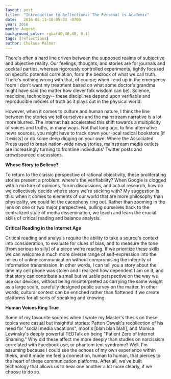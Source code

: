 ```yaml
---
layout: post
title:  "Introduction to Reflections: The Personal is Academic"
date:   2016-08-11-10:05:34 -0700
year: 2016
month: August
background_color: rgba(40,40,40, 0.1)
tags: [reflections]
author: Chelsea Palmer
---
```


There's often a hard line driven between the supposed realms of subjective and objective reality. Our feelings, thoughts, and stories are for journals and cocktail parties, whereas rigorously controlled experiments, tightly focused on specific potential correlation, form the bedrock of what we call truth. There's nothing wrong with that, of course; when I end up in the emergency room I don't want my treatment based on what some doctor's grandma might have said (no matter how clever folk wisdom can be). Science, medicine, technology-- these disciplines depend upon verifiable and reproducible models of truth as it plays out in the physical world.

However, when it comes to culture and human nature, I think the line between the stories we tell ourselves and the mainstream narrative is a lot more blurred. The Internet has accelerated this shift towards a multiplicity of voices and truths, in many ways. Not that long ago, to find alternative news sources, you might have to track down your local radical bookstore [if it exists] or do some deep digging on your own. Where the Associated Press used to break nation-wide news stories, mainstream media outlets are increasingly turning to frontline individuals' Twitter posts and crowdsourced discussions.

**Whose Story to Believe?**

To return to the classic perspective of rational objectivity, these proliferating stories present a problem: where's the verifiability? When Google is clogged with a mixture of opinions, forum discussions, and actual research, how do we collectively decide whose story we're sticking with? My suggestion is this: when it comes to elements of our world that are more philosophy than physicality, we could let the cacophony ring out. Rather than zooming in the lens on one or two major perspectives, pulling ourselves back to the centralized style of media dissemination, we teach and learn the crucial skills of critical reading and balance analysis.

**Critical Reading in the Internet Age**

Critical reading and analysis require the ability to take a source's context into consideration, to evaluate for clues of bias, and to measure the tone [from serious to silly] of a piece we're reading. If we prioritize these skills we can welcome a much more diverse range of self-expression into the milieu of online communication without compromising the integrity of information transmission. In other words, I can tell you a story about the time my cell phone was stolen and I realized how dependent I am on it, and that story can contribute a small but valuable perspective on the way we use our devices, without being misinterpreted as carrying the same weight as a large scale, carefully designed public survey on the matter. In other words, cultural context can be enriched rather than flattened if we create platforms for all sorts of speaking and knowing.

**Human Voices Ring True**

Some of my favourite sources when I wrote my Master's thesis on these topics were casual but insightful stories: Patton Oswalt's recollection of his need for "social media vacations", moot's [blah blah blah], and Monica Lewinsky's deeply powerful TEDTalk on being "Patient Zero of Internet Shaming." Why did these affect me more deeply than studies on narcissism correlated with Facebook use, or phantom text syndrome? Well, I'm assuming because I could see the echoes of my own experience within theirs, and it made me feel a connection, human to human, that pierces to the heart of these communication platforms. After all, we've built technology that allows us to hear one another a lot more clearly, if we choose to do so.